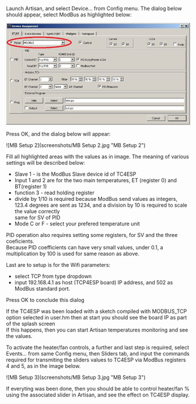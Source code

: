 Launch Artisan, and select Device... from Config menu. The dialog below should appear, select ModBus as highlighted below:

![MB Setup 1](screenshots/MB_Setup_1.png "MB Setup 1")

Press OK, and the dialog below will appear:

![MB Setup 2](screenshots/MB Setup 2.jpg "MB Setup 2")

Fill all highlighted areas with the values as in image. The meaning of various settings will be described below:
- Slave 1 - is the ModBus Slave device id of TC4ESP
- Input 1 and 2 are for the two main temperatures, ET (register 0) and BT(register 1)
- function 3 - read holding register
- divide by 1/10 is required because ModBus send values as integers, 123.4 degrees are sent as 1234, and a division by 10 is required to scale the value correctly\
same for SV of PID
- Mode C or F - select your prefered temperature unit

PID operation also requires setting some registers, for SV and the three coeficients.\
Because PID coefficients can have very small values, under 0.1, a multiplication by 100 is used for same reason as above.

Last are to setup is for the Wifi parameters:
- select TCP from type dropdown
- input 192.168.4.1 as host (TCP4ESP board) IP address, and 502 as ModBus standard port.

Press OK to conclude this dialog

If the TC4ESP was been loaded with a sketch compiled with MODBUS_TCP option selected in user.hm then at start you should see the board IP as part of the splash screen\
If this happens, then you can start Artisan temperatures monitoring and see the values.

To activate the heater/fan controls, a further and last step is required, select Events... from same Config menu, then Sliders tab, and input the commands required for transmiting the sliders values to TC4ESP via ModBus registers 4 and 5, as in the image below.

![MB Setup 3](screenshots/MB Setup 3.jpg "MB Setup 3")

If everyting was been done, then you should be able to control heater/fan % using the associated slider in Artisan, and see the effect on TC4ESP display.
